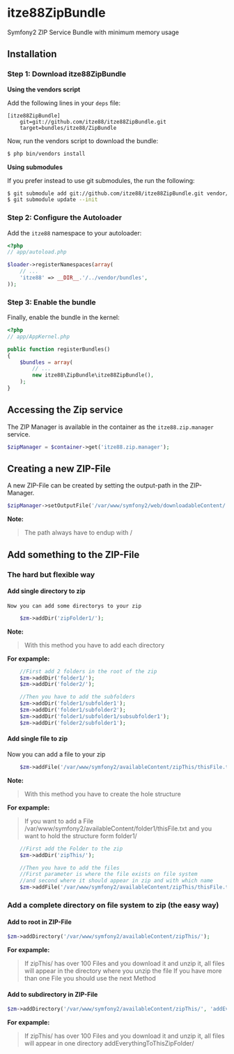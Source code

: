 itze88ZipBundle
===============

Symfony2 ZIP Service Bundle with minimum memory usage

## Installation

### Step 1: Download itze88ZipBundle

**Using the vendors script**

Add the following lines in your `deps` file:

```
[itze88ZipBundle]
    git=git://github.com/itze88/itze88ZipBundle.git
    target=bundles/itze88/ZipBundle
```

Now, run the vendors script to download the bundle:

``` bash
$ php bin/vendors install
```

**Using submodules**

If you prefer instead to use git submodules, the run the following:

``` bash
$ git submodule add git://github.com/itze88/itze88ZipBundle.git vendor/bundles/itze88/ZipBundle
$ git submodule update --init
```

### Step 2: Configure the Autoloader

Add the `itze88` namespace to your autoloader:

``` php
<?php
// app/autoload.php

$loader->registerNamespaces(array(
    // ...
    'itze88' => __DIR__.'/../vendor/bundles',
));
```

### Step 3: Enable the bundle

Finally, enable the bundle in the kernel:

``` php
<?php
// app/AppKernel.php

public function registerBundles()
{
    $bundles = array(
        // ...
        new itze88\ZipBundle\itze88ZipBundle(),
    );
}
```

## Accessing the Zip service

The ZIP Manager is available in the container as the `itze88.zip.manager` service.

``` php
$zipManager = $container->get('itze88.zip.manager');
```

## Creating a new ZIP-File

A new ZIP-File can be created by setting the output-path in the ZIP-Manager.

``` php
$zipManager->setOutputFile('/var/www/symfony2/web/downloadableContent/');
```

**Note:**

> The path always have to endup with /

## Add something to the ZIP-File

### The hard but flexible way

#### Add single directory to zip

    Now you can add some directorys to your zip

``` php
    $zm->addDir('zipFolder1/');
```

**Note:**

> With this method you have to add each directory

**For expample:**

``` php
    //First add 2 folders in the root of the zip
    $zm->addDir('folder1/');
    $zm->addDir('folder2/');

    //Then you have to add the subfolders
    $zm->addDir('folder1/subfolder1');
    $zm->addDir('folder1/subfolder2');
    $zm->addDir('folder1/subfolder1/subsubfolder1');
    $zm->addDir('folder2/subfolder1');
```

#### Add single file to zip

Now you can add a file to your zip

``` php
    $zm->addFile('/var/www/symfony2/availableContent/zipThis/thisFile.txt', 'thisFile.txt');
```

**Note:**

> With this method you have to create the hole structure

**For expample:**

> If you want to add a File /var/www/symfony2/availableContent/folder1/thisFile.txt
> and you want to hold the structure form folder1/

``` php
    //First add the Folder to the zip
    $zm->addDir('zipThis/');

    //Then you have to add the files
    //First parameter is where the file exists on file system 
    //and second where it should appear in zip and with which name
    $zm->addFile('/var/www/symfony2/availableContent/zipThis/thisFile.txt', 'zipThis/thisFile.txt');

```


### Add a complete directory on file system to zip (the easy way)

#### Add to root in ZIP-File

``` php
$zm->addDirectory('/var/www/symfony2/availableContent/zipThis/');
```

**For expample:**

> If zipThis/ has over 100 Files and you download it and unzip it, all files will appear in the directory where you unzip the file
> If you have more than one File you should use the next Method

#### Add to subdirectory in ZIP-File

``` php
$zm->addDirectory('/var/www/symfony2/availableContent/zipThis/', 'addEverythingToThisZipFolder/');
```

**For expample:**

> If zipThis/ has over 100 Files and you download it and unzip it, all files will appear in one directory addEverythingToThisZipFolder/
